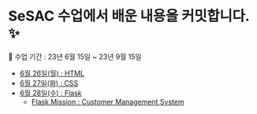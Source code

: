 # SeSAC 수업에서 배운 내용을 커밋합니다. ✨

🩷 수업 기간 : 23년 6월 15일 ~ 23년 9월 15일

- [6월 26일(월) : HTML](https://github.com/Minjoo522/SeSAC/tree/main/HTML)
- [6월 27일(화) : CSS](https://github.com/Minjoo522/SeSAC/tree/main/CSS)
- [6월 28일(수) : Flask](https://github.com/Minjoo522/SeSAC/tree/main/Flask)
  - [Flask Mission : Customer Management System](https://github.com/Minjoo522/SeSAC/tree/main/python/flask_mission)
